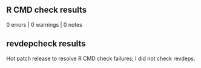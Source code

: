 ## R CMD check results

0 errors | 0 warnings | 0 notes

## revdepcheck results

Hot patch release to resolve R CMD check failures; I did not check revdeps.

